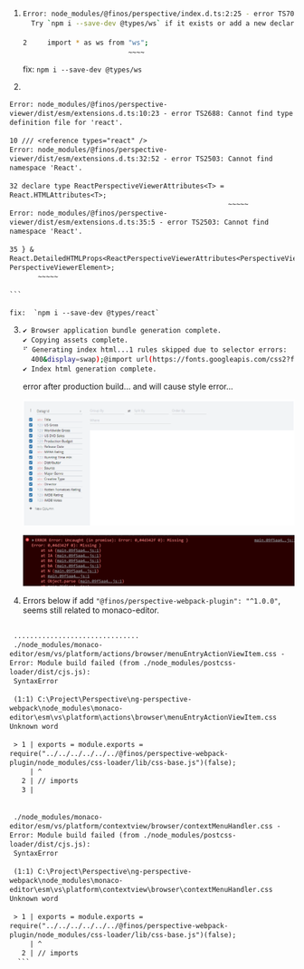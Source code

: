 1.  ```bash
    Error: node_modules/@finos/perspective/index.d.ts:2:25 - error TS7016: Could not find a declaration file for module 'ws'. 'C:/Project/Perspective/ng-perspective/node_modules/ws/index.js' implicitly has an 'any' type.
      Try `npm i --save-dev @types/ws` if it exists or add a new declaration (.d.ts) file containing `declare module 'ws';`
    
    2     import * as ws from "ws";
                              ~~~~
    ```

    fix:   `npm i --save-dev @types/ws`

2.   ```bash
    Error: node_modules/@finos/perspective-viewer/dist/esm/extensions.d.ts:10:23 - error TS2688: Cannot find type definition file for 'react'.
    
    10 /// <reference types="react" />
    Error: node_modules/@finos/perspective-viewer/dist/esm/extensions.d.ts:32:52 - error TS2503: Cannot find namespace 'React'.
    
    32 declare type ReactPerspectiveViewerAttributes<T> = React.HTMLAttributes<T>;
                                                          ~~~~~
    Error: node_modules/@finos/perspective-viewer/dist/esm/extensions.d.ts:35:5 - error TS2503: Cannot find namespace 'React'.
    
    35 } & React.DetailedHTMLProps<ReactPerspectiveViewerAttributes<PerspectiveViewerElement>, PerspectiveViewerElement>;
           ~~~~~
    
    ```

    fix:  `npm i --save-dev @types/react`

3.  ```bash
    ✔ Browser application bundle generation complete.
    ✔ Copying assets complete.
    ⠋ Generating index html...1 rules skipped due to selector errors:
      400&display=swap);@import url(https://fonts.googleapis.com/css2?family=Roboto+Mono@200;400&display=swap);@import url(https://unpkg.com/monaco-editor/esm/vs/base/browser/ui/codicons/codicon/codicon.css);.perspective-viewer-material -> Unmatched selector: &display=swap);@import url(https://fonts.googleapis.com/css2?family=Roboto+Mono@200;400&display=swap);@import url(https://unpkg.com/monaco-editor/esm/vs/base/browser/ui/codicons/codicon/codicon.css);.perspective-viewer-material
    ✔ Index html generation complete.
    ```

    error after production build... and will cause style error...

    ![image-20211021143137843](docs\image-20211021143137843.png)

    ![image-20211021143017012](docs\image-20211021143017012.png)

  4.  Errors below if add `"@finos/perspective-webpack-plugin": "^1.0.0"`, seems still related to monaco-editor.

      ```bash
     ...............................
     ./node_modules/monaco-editor/esm/vs/platform/actions/browser/menuEntryActionViewItem.css - Error: Module build failed (from ./node_modules/postcss-loader/dist/cjs.js):
     SyntaxError
     
     (1:1) C:\Project\Perspective\ng-perspective-webpack\node_modules\monaco-editor\esm\vs\platform\actions\browser\menuEntryActionViewItem.css Unknown word        
     
     > 1 | exports = module.exports = require("../../../../../../@finos/perspective-webpack-plugin/node_modules/css-loader/lib/css-base.js")(false);
         | ^
       2 | // imports
       3 | 
     
     
     ./node_modules/monaco-editor/esm/vs/platform/contextview/browser/contextMenuHandler.css - Error: Module build failed (from ./node_modules/postcss-loader/dist/cjs.js):
     SyntaxError
     
     (1:1) C:\Project\Perspective\ng-perspective-webpack\node_modules\monaco-editor\esm\vs\platform\contextview\browser\contextMenuHandler.css Unknown word
     
     > 1 | exports = module.exports = require("../../../../../../@finos/perspective-webpack-plugin/node_modules/css-loader/lib/css-base.js")(false);
         | ^
       2 | // imports
      ```

     